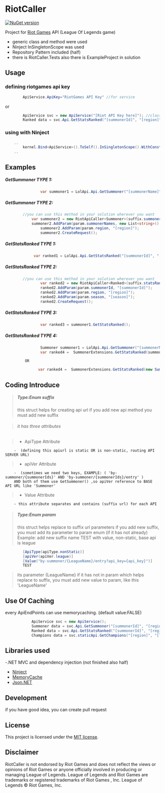# RiotCaller
[![NuGet version](https://badge.fury.io/nu/riotcaller.svg)](https://badge.fury.io/nu/riotcaller)

Project for [Riot Games](https://developer.riotgames.com) API (League Of Legends game)

  - generic class and method were used
  - Ninject InSingletonScope was used
  - Repository Pattern included (half)
  - there is RiotCaller.Tests also there is ExampleProject in solution

## Usage

### defining riotgames api key 
```c#
		ApiService.ApiKey="RiotGames API Key" //for service
```
or
```c#
		ApiService svc = new ApiService("[Riot API Key here]"); //classic defining
		Ranked data = svc.Api.GetStatsRanked("[summonerId]", "[region]");
```

### using with Ninject
```c#
	..
		kernel.Bind<ApiService>().ToSelf().InSingletonScope().WithConstructorArgument("[Riot API Key here]");
	..
```

## Examples

##### GetSummoner TYPE 1:
```c#
            	var summoner1 = LolApi.Api.GetSummoner("[summonerName]", [region]);
```

##### GetSummoner TYPE 2:


```c#
		//you can use this method in your solution wherever you want
       		var summoner2 = new RiotApiCaller<Summoner>(suffix.summonerByname);
     		summoner2.AddParam(param.summonerNames, new List<string>() { "[summonerName]" });
            	summoner2.AddParam(param.region, "[region]");
            	summoner2.CreateRequest();
```

##### GetStatsRanked TYPE 1:
```c#
        	 var ranked1 = LolApi.Api.GetStatsRanked("[summonerId]", "[region]");
```
##### GetStatsRanked TYPE 2:
```c#
		//you can use this method in your solution wherever you want
            	var ranked2 = new RiotApiCaller<Ranked>(suffix.statsRanked);
            	ranked2.AddParam(param.summonerId, "[summonerId]");
            	ranked2.AddParam(param.region, "[region]");
            	ranked2.AddParam(param.season, "[season]");
            	ranked2.CreateRequest();
```
##### GetStatsRanked TYPE 3:
```c#
            	var ranked3 = summoner1.GetStatsRanked();
```
##### GetStatsRanked TYPE 4:
```c#
            	Summoner summoner1 = LolApi.Api.GetSummoner("[summonerName]", "[region]");
            	var ranked4 =  SummonerExtensions.GetStatsRanked(summoner1);
 ```       
         	 OR 
 ```c#
            	var ranked4 =  SummonerExtensions.GetStatsRanked(new Summoner() { Id = "[summonerId]" });
```

## Coding Introduce
> ##### Type:Enum suffix
>this struct helps for creating api url
>if you add new api method you must add new suffix

> ###### it has three attributes

>  - ApiType Attribute 
        
        -  (defining this apiurl is static OR is non-static, routing API SERVER URL)
>  - apiVer Attribute 
        
        -  (sometimes we need two keys, EXAMPLE: ( 'by-summoner/{summonerIds}' AND 'by-summoner/{summonerIds}/entry' )
        AND both of them use GetSummoner() ,so apiVer reference to BASE API URL like 'Summoner'
>  - Value Attribute 

        - this attribute separates and contains (suffix url) for each API

> ##### Type:Enum param
>this struct helps replace to suffix url parameters
>if you add new suffix, you must add its parameter to param enum (if it has not already)
>Example: add new suffix name TEST with value, non-static, base api is league

```c#
        [ApiType(apiType.nonStatic)]
        [apiVer(apiVer.league)]
        [Value("by-summoner/{LeagueName}/entry?api_key={api_key}")]
        TEST
```
>its parameter {LeagueName} if it has not in param which helps replace to suffix, you must add new value to param, like this 'LeagueName'

## Use Of Caching
every ApiEndPoints can use memorycaching. (default value:FALSE)
```c#
            ApiService svc = new ApiService();
            Summoner data = svc.Api.GetSummoner("[summonerId]", "[region]", true); // TRUE: method is caching
            Ranked data = svc.Api.GetStatsRanked("[summonerId]", "[region]", null, true); //caching
            Champions data = svc.staticApi.GetChampions("[region]", "[language]", champData.all, true);//caching
```


## Libraries used
-.NET MVC and dependency injection (not  finished also half)
- [Ninject](https://github.com/ninject/Ninject)
- [MemoryCache](http://www.adamriddick.com/memorycache-memory-storage)
- [Json.NET](https://github.com/JamesNK/Newtonsoft.Json)


## Development
if you have good idea, you can create pull request


## License
This project is licensed under the [MIT license](LICENSE).

## Disclaimer
RiotCaller is not endorsed by Riot Games and does not reflect the views or opinions of Riot Games or anyone officially involved in producing or managing League of Legends. League of Legends and Riot Games are trademarks or registered trademarks of Riot Games , Inc. League of Legends © Riot Games, Inc.